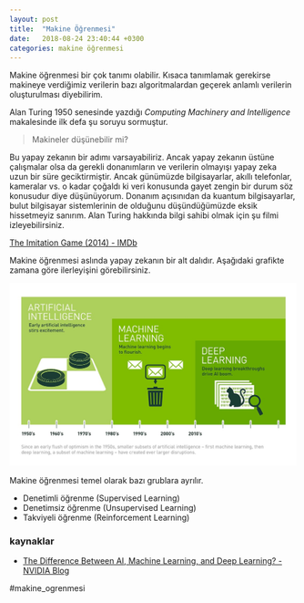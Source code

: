 ```yaml
---
layout: post
title:  "Makine Öğrenmesi"
date:   2018-08-24 23:40:44 +0300
categories: makine öğrenmesi
---
```

Makine öğrenmesi bir çok tanımı olabilir. Kısaca tanımlamak gerekirse makineye verdiğimiz verilerin bazı algoritmalardan geçerek anlamlı verilerin oluşturulması diyebilirim.

Alan Turing 1950 senesinde yazdığı _Computing Machinery and Intelligence_ makalesinde ilk defa şu soruyu sormuştur.

> Makineler düşünebilir mi?  

Bu yapay zekanın bir adımı varsayabiliriz. Ancak yapay zekanın üstüne çalışmalar olsa da gerekli donanımların ve verilerin olmayışı yapay zeka uzun bir süre geciktirmiştir. Ancak günümüzde bilgisayarlar, akıllı telefonlar, kameralar vs. o kadar çoğaldı ki veri konusunda gayet zengin bir durum söz konusudur diye düşünüyorum. Donanım açısınıdan da kuantum bilgisayarlar, bulut bilgisayar sistemlerinin de olduğunu düşündüğümüzde eksik hissetmeyiz sanırım. Alan Turing hakkında bilgi sahibi olmak için şu filmi izleyebilirsiniz.

[The Imitation Game (2014) - IMDb](https://www.imdb.com/title/tt2084970/)

Makine öğrenmesi aslında yapay zekanın bir alt dalıdır. Aşağıdaki grafikte zamana göre ilerleyişini görebilirsiniz.

![](/images/Deep_Learning_Icons_R5_PNG.jpg)

Makine öğrenmesi temel olarak bazı grublara ayrılır.

* Denetimli öğrenme (Supervised Learning)
* Denetimsiz öğrenme (Unsupervised Learning)
* Takviyeli öğrenme (Reinforcement Learning)

### kaynaklar
* [The Difference Between AI, Machine Learning, and Deep Learning? - NVIDIA Blog](https://blogs.nvidia.com/blog/2016/07/29/whats-difference-artificial-intelligence-machine-learning-deep-learning-ai/)

#makine_ogrenmesi
